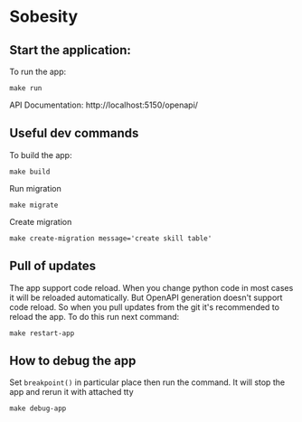 # Sobesity

## Start the application:
To run the app:
```
make run
```

API Documentation: http://localhost:5150/openapi/

## Useful dev commands
To build the app:
```
make build
```

Run migration
```
make migrate
```

Create migration
```
make create-migration message='create skill table'
```

## Pull of updates
The app support code reload. When you change python code in most cases it will be reloaded automatically.
But OpenAPI generation doesn't support code reload. So when you pull updates from the git it's recommended to reload 
the app. To do this run next command:
```
make restart-app
```

## How to debug the app
Set `breakpoint()` in particular place then run the command. It will stop the app and rerun it with attached tty
```
make debug-app
```


